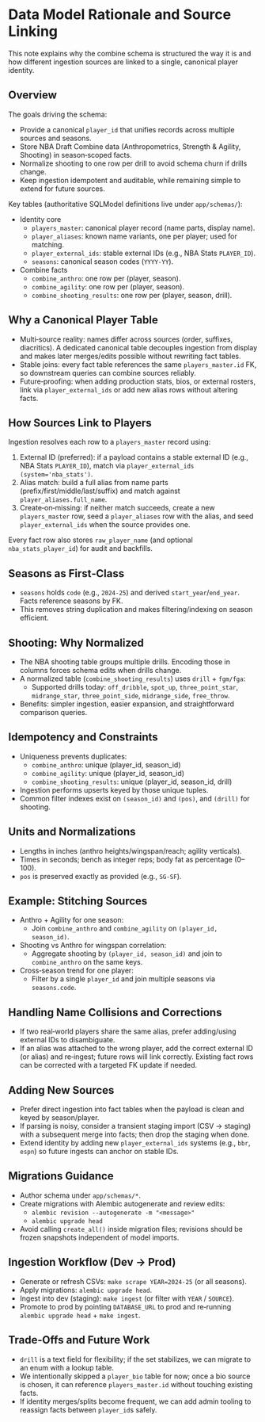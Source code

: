 # Data Model Rationale and Source Linking

This note explains why the combine schema is structured the way it is and how different ingestion sources are linked to a single, canonical player identity.

## Overview

The goals driving the schema:
- Provide a canonical `player_id` that unifies records across multiple sources and seasons.
- Store NBA Draft Combine data (Anthropometrics, Strength & Agility, Shooting) in season‑scoped facts.
- Normalize shooting to one row per drill to avoid schema churn if drills change.
- Keep ingestion idempotent and auditable, while remaining simple to extend for future sources.

Key tables (authoritative SQLModel definitions live under `app/schemas/`):
- Identity core
  - `players_master`: canonical player record (name parts, display name).
  - `player_aliases`: known name variants, one per player; used for matching.
  - `player_external_ids`: stable external IDs (e.g., NBA Stats `PLAYER_ID`).
  - `seasons`: canonical season codes (`YYYY-YY`).
- Combine facts
  - `combine_anthro`: one row per (player, season).
  - `combine_agility`: one row per (player, season).
  - `combine_shooting_results`: one row per (player, season, drill).

## Why a Canonical Player Table

- Multi‑source reality: names differ across sources (order, suffixes, diacritics). A dedicated canonical table decouples ingestion from display and makes later merges/edits possible without rewriting fact tables.
- Stable joins: every fact table references the same `players_master.id` FK, so downstream queries can combine sources reliably.
- Future‑proofing: when adding production stats, bios, or external rosters, link via `player_external_ids` or add new alias rows without altering facts.

## How Sources Link to Players

Ingestion resolves each row to a `players_master` record using:
1) External ID (preferred): if a payload contains a stable external ID (e.g., NBA Stats `PLAYER_ID`), match via `player_external_ids (system='nba_stats')`.
2) Alias match: build a full alias from name parts (prefix/first/middle/last/suffix) and match against `player_aliases.full_name`.
3) Create‑on‑missing: if neither match succeeds, create a new `players_master` row, seed a `player_aliases` row with the alias, and seed `player_external_ids` when the source provides one.

Every fact row also stores `raw_player_name` (and optional `nba_stats_player_id`) for audit and backfills.

## Seasons as First‑Class

- `seasons` holds `code` (e.g., `2024-25`) and derived `start_year`/`end_year`. Facts reference seasons by FK.
- This removes string duplication and makes filtering/indexing on season efficient.

## Shooting: Why Normalized

- The NBA shooting table groups multiple drills. Encoding those in columns forces schema edits when drills change.
- A normalized table (`combine_shooting_results`) uses `drill` + `fgm/fga`:
  - Supported drills today: `off_dribble`, `spot_up`, `three_point_star`, `midrange_star`, `three_point_side`, `midrange_side`, `free_throw`.
- Benefits: simpler ingestion, easier expansion, and straightforward comparison queries.

## Idempotency and Constraints

- Uniqueness prevents duplicates:
  - `combine_anthro`: unique (player_id, season_id)
  - `combine_agility`: unique (player_id, season_id)
  - `combine_shooting_results`: unique (player_id, season_id, drill)
- Ingestion performs upserts keyed by those unique tuples.
- Common filter indexes exist on `(season_id)` and `(pos)`, and `(drill)` for shooting.

## Units and Normalizations

- Lengths in inches (anthro heights/wingspan/reach; agility verticals).
- Times in seconds; bench as integer reps; body fat as percentage (0–100).
- `pos` is preserved exactly as provided (e.g., `SG-SF`).

## Example: Stitching Sources

- Anthro + Agility for one season:
  - Join `combine_anthro` and `combine_agility` on `(player_id, season_id)`.
- Shooting vs Anthro for wingspan correlation:
  - Aggregate shooting by `(player_id, season_id)` and join to `combine_anthro` on the same keys.
- Cross‑season trend for one player:
  - Filter by a single `player_id` and join multiple seasons via `seasons.code`.

## Handling Name Collisions and Corrections

- If two real‑world players share the same alias, prefer adding/using external IDs to disambiguate.
- If an alias was attached to the wrong player, add the correct external ID (or alias) and re‑ingest; future rows will link correctly. Existing fact rows can be corrected with a targeted FK update if needed.

## Adding New Sources

- Prefer direct ingestion into fact tables when the payload is clean and keyed by season/player.
- If parsing is noisy, consider a transient staging import (CSV → staging) with a subsequent merge into facts; then drop the staging when done.
- Extend identity by adding new `player_external_ids` systems (e.g., `bbr`, `espn`) so future ingests can anchor on stable IDs.

## Migrations Guidance

- Author schema under `app/schemas/*`.
- Create migrations with Alembic autogenerate and review edits:
  - `alembic revision --autogenerate -m "<message>"`
  - `alembic upgrade head`
- Avoid calling `create_all()` inside migration files; revisions should be frozen snapshots independent of model imports.

## Ingestion Workflow (Dev → Prod)

- Generate or refresh CSVs: `make scrape YEAR=2024-25` (or all seasons).
- Apply migrations: `alembic upgrade head`.
- Ingest into dev (staging): `make ingest` (or filter with `YEAR` / `SOURCE`).
- Promote to prod by pointing `DATABASE_URL` to prod and re‑running `alembic upgrade head` + `make ingest`.

## Trade‑Offs and Future Work

- `drill` is a text field for flexibility; if the set stabilizes, we can migrate to an enum with a lookup table.
- We intentionally skipped a `player_bio` table for now; once a bio source is chosen, it can reference `players_master.id` without touching existing facts.
- If identity merges/splits become frequent, we can add admin tooling to reassign facts between `player_id`s safely.
